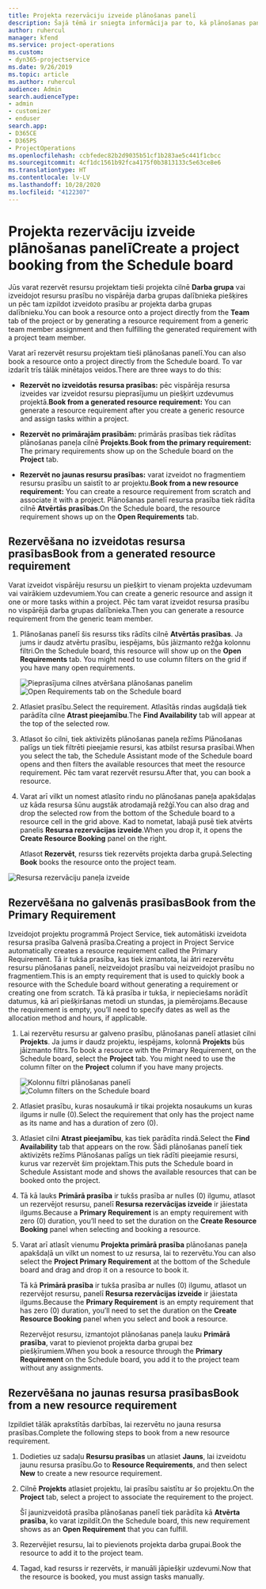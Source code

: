 ```yaml
---
title: Projekta rezervāciju izveide plānošanas panelī
description: Šajā tēmā ir sniegta informācija par to, kā plānošanas panelī izveidot projekta rezervāciju.
author: ruhercul
manager: kfend
ms.service: project-operations
ms.custom:
- dyn365-projectservice
ms.date: 9/26/2019
ms.topic: article
ms.author: ruhercul
audience: Admin
search.audienceType:
- admin
- customizer
- enduser
search.app:
- D365CE
- D365PS
- ProjectOperations
ms.openlocfilehash: ccbfedec82b2d9035b51cf1b283ae5c441f1cbcc
ms.sourcegitcommit: 4cf1dc1561b92fca4175f0b3813133c5e63ce8e6
ms.translationtype: HT
ms.contentlocale: lv-LV
ms.lasthandoff: 10/28/2020
ms.locfileid: "4122307"
---
```

# <a name="create-a-project-booking-from-the-schedule-board"></a><span data-ttu-id="1abe6-103">Projekta rezervāciju izveide plānošanas panelī</span><span class="sxs-lookup"><span data-stu-id="1abe6-103">Create a project booking from the Schedule board</span></span>

<span data-ttu-id="1abe6-104">Jūs varat rezervēt resursu projektam tieši projekta cilnē **Darba grupa** vai izveidojot resursu prasību no vispārēja darba grupas dalībnieka piešķires un pēc tam izpildot izveidoto prasību ar projekta darba grupas dalībnieku.</span><span class="sxs-lookup"><span data-stu-id="1abe6-104">You can book a resource onto a project directly from the **Team** tab of the project or by generating a resource requirement from a generic team member assignment and then fulfilling the generated requirement with a project team member.</span></span>

<span data-ttu-id="1abe6-105">Varat arī rezervēt resursu projektam tieši plānošanas panelī.</span><span class="sxs-lookup"><span data-stu-id="1abe6-105">You can also book a resource onto a project directly from the Schedule board.</span></span> <span data-ttu-id="1abe6-106">To var izdarīt trīs tālāk minētajos veidos.</span><span class="sxs-lookup"><span data-stu-id="1abe6-106">There are three ways to do this:</span></span>

- <span data-ttu-id="1abe6-107">**Rezervēt no izveidotās resursa prasības:** pēc vispārēja resursa izveides var izveidot resursu pieprasījumu un piešķirt uzdevumus projektā.</span><span class="sxs-lookup"><span data-stu-id="1abe6-107">**Book from a generated resource requirement:** You can generate a resource requirement after you create a generic resource and assign tasks within a project.</span></span>

- <span data-ttu-id="1abe6-108">**Rezervēt no primārajām prasībām:** primārās prasības tiek rādītas plānošanas paneļa cilnē **Projekts**.</span><span class="sxs-lookup"><span data-stu-id="1abe6-108">**Book from the primary requirement:** The primary requirements show up on the Schedule board on the **Project** tab.</span></span> 

- <span data-ttu-id="1abe6-109">**Rezervēt no jaunas resursu prasības:** varat izveidot no fragmentiem resursu prasību un saistīt to ar projektu.</span><span class="sxs-lookup"><span data-stu-id="1abe6-109">**Book from a new resource requirement:** You can create a resource requirement from scratch and associate it with a project.</span></span> <span data-ttu-id="1abe6-110">Plānošanas panelī resursa prasība tiek rādīta cilnē **Atvērtās prasības**.</span><span class="sxs-lookup"><span data-stu-id="1abe6-110">On the Schedule board, the resource requirement shows up on the **Open Requirements** tab.</span></span>

## <a name="book-from-a-generated-resource-requirement"></a><span data-ttu-id="1abe6-111">Rezervēšana no izveidotas resursa prasības</span><span class="sxs-lookup"><span data-stu-id="1abe6-111">Book from a generated resource requirement</span></span>

<span data-ttu-id="1abe6-112">Varat izveidot vispārēju resursu un piešķirt to vienam projekta uzdevumam vai vairākiem uzdevumiem.</span><span class="sxs-lookup"><span data-stu-id="1abe6-112">You can create a generic resource and assign it one or more tasks within a project.</span></span> <span data-ttu-id="1abe6-113">Pēc tam varat izveidot resursa prasību no vispārējā darba grupas dalībnieka.</span><span class="sxs-lookup"><span data-stu-id="1abe6-113">Then you can generate a resource requirement from the generic team member.</span></span> 

1.  <span data-ttu-id="1abe6-114">Plānošanas panelī šis resurss tiks rādīts cilnē **Atvērtās prasības**. Ja jums ir daudz atvērtu prasību, iespējams, būs jāizmanto režģa kolonnu filtri.</span><span class="sxs-lookup"><span data-stu-id="1abe6-114">On the Schedule board, this resource will show up on the **Open Requirements** tab. You might need to use column filters on the grid if you have many open requirements.</span></span> 

    <span data-ttu-id="1abe6-115">![Pieprasījuma cilnes atvēršana plānošanas panelim](media/FAQ-Project-Booking-Schedule-Board-1.png "Rezervāciju un uzdevumu tabulas ekrānuzņēmums")</span><span class="sxs-lookup"><span data-stu-id="1abe6-115">![Open Requirements tab on the Schedule board](media/FAQ-Project-Booking-Schedule-Board-1.png "Screenshot of bookings and assignments table")</span></span>

2. <span data-ttu-id="1abe6-116">Atlasiet prasību.</span><span class="sxs-lookup"><span data-stu-id="1abe6-116">Select the requirement.</span></span> <span data-ttu-id="1abe6-117">Atlasītās rindas augšdaļā tiek parādīta cilne **Atrast pieejamību**.</span><span class="sxs-lookup"><span data-stu-id="1abe6-117">The **Find Availability** tab will appear at the top of the selected row.</span></span>
 
3. <span data-ttu-id="1abe6-118">Atlasot šo cilni, tiek aktivizēts plānošanas paneļa režīms Plānošanas palīgs un tiek filtrēti pieejamie resursi, kas atbilst resursa prasībai.</span><span class="sxs-lookup"><span data-stu-id="1abe6-118">When you select the tab, the Schedule Assistant mode of the Schedule board opens and then filters the available resources that meet the resource requirement.</span></span> <span data-ttu-id="1abe6-119">Pēc tam varat rezervēt resursu.</span><span class="sxs-lookup"><span data-stu-id="1abe6-119">After that, you can book a resource.</span></span>

4. <span data-ttu-id="1abe6-120">Varat arī vilkt un nomest atlasīto rindu no plānošanas paneļa apakšdaļas uz kāda resursa šūnu augstāk atrodamajā režģī.</span><span class="sxs-lookup"><span data-stu-id="1abe6-120">You can also drag and drop the selected row from the bottom of the Schedule board to a resource cell in the grid above.</span></span> <span data-ttu-id="1abe6-121">Kad to nometat, labajā pusē tiek atvērts panelis **Resursa rezervācijas izveide**.</span><span class="sxs-lookup"><span data-stu-id="1abe6-121">When you drop it, it opens the **Create Resource Booking** panel on the right.</span></span>

    <span data-ttu-id="1abe6-122">Atlasot **Rezervēt**, resurss tiek rezervēts projekta darba grupā.</span><span class="sxs-lookup"><span data-stu-id="1abe6-122">Selecting **Book** books the resource onto the project team.</span></span>

![Resursa rezervāciju paneļa izveide](media/FAQ-Project-Booking-Schedule-Board-6.png "")
 

## <a name="book-from-the-primary-requirement"></a><span data-ttu-id="1abe6-124">Rezervēšana no galvenās prasības</span><span class="sxs-lookup"><span data-stu-id="1abe6-124">Book from the Primary Requirement</span></span>

<span data-ttu-id="1abe6-125">Izveidojot projektu programmā Project Service, tiek automātiski izveidota resursa prasība Galvenā prasība.</span><span class="sxs-lookup"><span data-stu-id="1abe6-125">Creating a project in Project Service automatically creates a resource requirement called the Primary Requirement.</span></span> <span data-ttu-id="1abe6-126">Tā ir tukša prasība, kas tiek izmantota, lai ātri rezervētu resursu plānošanas panelī, neizveidojot prasību vai neizveidojot prasību no fragmentiem.</span><span class="sxs-lookup"><span data-stu-id="1abe6-126">This is an empty requirement that is used to quickly book a resource with the Schedule board without generating a requirement or creating one from scratch.</span></span> <span data-ttu-id="1abe6-127">Tā kā prasība ir tukša, ir nepieciešams norādīt datumus, kā arī piešķiršanas metodi un stundas, ja piemērojams.</span><span class="sxs-lookup"><span data-stu-id="1abe6-127">Because the requirement is empty, you’ll need to specify dates as well as the allocation method and hours, if applicable.</span></span> 

1. <span data-ttu-id="1abe6-128">Lai rezervētu resursu ar galveno prasību, plānošanas panelī atlasiet cilni **Projekts**. Ja jums ir daudz projektu, iespējams, kolonnā **Projekts** būs jāizmanto filtrs.</span><span class="sxs-lookup"><span data-stu-id="1abe6-128">To book a resource with the Primary Requirement, on the Schedule board, select the **Project** tab. You might need to use the column filter on the **Project** column if you have many projects.</span></span>

   <span data-ttu-id="1abe6-129">![Kolonnu filtri plānošanas panelī](media/FAQ-Project-Booking-Schedule-Board-2.png "Rezervāciju un uzdevumu tabulas ekrānuzņēmums")</span><span class="sxs-lookup"><span data-stu-id="1abe6-129">![Column filters on the Schedule board](media/FAQ-Project-Booking-Schedule-Board-2.png "Screenshot of bookings and assignments table")</span></span>

2. <span data-ttu-id="1abe6-130">Atlasiet prasību, kuras nosaukumā ir tikai projekta nosaukums un kuras ilgums ir nulle (0).</span><span class="sxs-lookup"><span data-stu-id="1abe6-130">Select the requirement that only has the project name as its name and has a duration of zero (0).</span></span>

3. <span data-ttu-id="1abe6-131">Atlasiet cilni **Atrast pieejamību**, kas tiek parādīta rindā.</span><span class="sxs-lookup"><span data-stu-id="1abe6-131">Select the **Find Availability** tab that appears on the row.</span></span> <span data-ttu-id="1abe6-132">Šādi plānošanas panelī tiek aktivizēts režīms Plānošanas palīgs un tiek rādīti pieejamie resursi, kurus var rezervēt šim projektam.</span><span class="sxs-lookup"><span data-stu-id="1abe6-132">This puts the Schedule board in Schedule Assistant mode and shows the available resources that can be booked onto the project.</span></span>

4. <span data-ttu-id="1abe6-133">Tā kā lauks **Primārā prasība** ir tukšs prasība ar nulles (0) ilgumu, atlasot un rezervējot resursu, panelī **Resursa rezervācijas izveide** ir jāiestata ilgums.</span><span class="sxs-lookup"><span data-stu-id="1abe6-133">Because a **Primary Requirement** is an empty requirement with zero (0) duration, you’ll need to set the duration on the **Create Resource Booking** panel when selecting and booking a resource.</span></span>

5. <span data-ttu-id="1abe6-134">Varat arī atlasīt vienumu **Projekta primārā prasība** plānošanas paneļa apakšdaļā un vilkt un nomest to uz resursa, lai to rezervētu.</span><span class="sxs-lookup"><span data-stu-id="1abe6-134">You can also select the **Project Primary Requirement** at the bottom of the Schedule board and drag and drop it on a resource to book it.</span></span>
 
    <span data-ttu-id="1abe6-135">Tā kā **Primārā prasība** ir tukša prasība ar nulles (0) ilgumu, atlasot un rezervējot resursu, panelī **Resursa rezervācijas izveide** ir jāiestata ilgums.</span><span class="sxs-lookup"><span data-stu-id="1abe6-135">Because the **Primary Requirement** is an empty requirement that has zero (0) duration, you’ll need to set the duration on the **Create Resource Booking** panel when you select and book a resource.</span></span>
 
    <span data-ttu-id="1abe6-136">Rezervējot resursu, izmantojot plānošanas paneļa lauku **Primārā prasība**, varat to pievienot projekta darba grupai bez piešķīrumiem.</span><span class="sxs-lookup"><span data-stu-id="1abe6-136">When you book a resource through the **Primary Requirement** on the Schedule board, you add it to the project team without any assignments.</span></span>
 
## <a name="book-from-a-new-resource-requirement"></a><span data-ttu-id="1abe6-137">Rezervēšana no jaunas resursa prasības</span><span class="sxs-lookup"><span data-stu-id="1abe6-137">Book from a new resource requirement</span></span>
<span data-ttu-id="1abe6-138">Izpildiet tālāk aprakstītās darbības, lai rezervētu no jauna resursa prasības.</span><span class="sxs-lookup"><span data-stu-id="1abe6-138">Complete the following steps to book from a new resource requirement.</span></span> 

1. <span data-ttu-id="1abe6-139">Dodieties uz sadaļu **Resursu prasības** un atlasiet **Jauns**, lai izveidotu jaunu resursa prasību.</span><span class="sxs-lookup"><span data-stu-id="1abe6-139">Go to **Resource Requirements**, and then select **New** to create a new resource requirement.</span></span>

2. <span data-ttu-id="1abe6-140">Cilnē **Projekts** atlasiet projektu, lai prasību saistītu ar šo projektu.</span><span class="sxs-lookup"><span data-stu-id="1abe6-140">On the **Project** tab, select a project to associate the requirement to the project.</span></span>
 
    <span data-ttu-id="1abe6-141">Šī jaunizveidotā prasība plānošanas panelī tiek parādīta kā **Atvērta prasība**, ko varat izpildīt.</span><span class="sxs-lookup"><span data-stu-id="1abe6-141">On the Schedule board, this new requirement shows as an **Open Requirement** that you can fulfill.</span></span>

3. <span data-ttu-id="1abe6-142">Rezervējiet resursu, lai to pievienots projekta darba grupai.</span><span class="sxs-lookup"><span data-stu-id="1abe6-142">Book the resource to add it to the project team.</span></span>

4. <span data-ttu-id="1abe6-143">Tagad, kad resurss ir rezervēts, ir manuāli jāpiešķir uzdevumi.</span><span class="sxs-lookup"><span data-stu-id="1abe6-143">Now that the resource is booked, you must assign tasks manually.</span></span>

